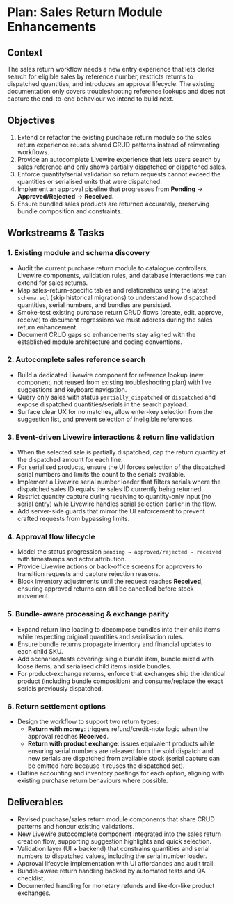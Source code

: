 # Plan: Sales Return Module Enhancements

## Context
The sales return workflow needs a new entry experience that lets clerks search for eligible sales by reference number, restricts returns to dispatched quantities, and introduces an approval lifecycle. The existing documentation only covers troubleshooting reference lookups and does not capture the end-to-end behaviour we intend to build next.

## Objectives
1. Extend or refactor the existing purchase return module so the sales return experience reuses shared CRUD patterns instead of reinventing workflows.
2. Provide an autocomplete Livewire experience that lets users search by sales reference and only shows partially dispatched or dispatched sales.
3. Enforce quantity/serial validation so return requests cannot exceed the quantities or serialised units that were dispatched.
4. Implement an approval pipeline that progresses from **Pending** → **Approved/Rejected** → **Received**.
5. Ensure bundled sales products are returned accurately, preserving bundle composition and constraints.

## Workstreams & Tasks

### 1. Existing module and schema discovery
- Audit the current purchase return module to catalogue controllers, Livewire components, validation rules, and database interactions we can extend for sales returns.
- Map sales-return-specific tables and relationships using the latest `schema.sql` (skip historical migrations) to understand how dispatched quantities, serial numbers, and bundles are persisted.
- Smoke-test existing purchase return CRUD flows (create, edit, approve, receive) to document regressions we must address during the sales return enhancement.
- Document CRUD gaps so enhancements stay aligned with the established module architecture and coding conventions.

### 2. Autocomplete sales reference search
- Build a dedicated Livewire component for reference lookup (new component, not reused from existing troubleshooting plan) with live suggestions and keyboard navigation.
- Query only sales with status `partially_dispatched` or `dispatched` and expose dispatched quantities/serials in the search payload.
- Surface clear UX for no matches, allow enter-key selection from the suggestion list, and prevent selection of ineligible references.

### 3. Event-driven Livewire interactions & return line validation
- When the selected sale is partially dispatched, cap the return quantity at the dispatched amount for each line.
- For serialised products, ensure the UI forces selection of the dispatched serial numbers and limits the count to the serials available.
- Implement a Livewire serial number loader that filters serials where the dispatched sales ID equals the sales ID currently being returned.
- Restrict quantity capture during receiving to quantity-only input (no serial entry) while Livewire handles serial selection earlier in the flow.
- Add server-side guards that mirror the UI enforcement to prevent crafted requests from bypassing limits.

### 4. Approval flow lifecycle
- Model the status progression `pending → approved/rejected → received` with timestamps and actor attribution.
- Provide Livewire actions or back-office screens for approvers to transition requests and capture rejection reasons.
- Block inventory adjustments until the request reaches **Received**, ensuring approved returns can still be cancelled before stock movement.

### 5. Bundle-aware processing & exchange parity
- Expand return line loading to decompose bundles into their child items while respecting original quantities and serialisation rules.
- Ensure bundle returns propagate inventory and financial updates to each child SKU.
- Add scenarios/tests covering: single bundle item, bundle mixed with loose items, and serialised child items inside bundles.
- For product-exchange returns, enforce that exchanges ship the identical product (including bundle composition) and consume/replace the exact serials previously dispatched.

### 6. Return settlement options
- Design the workflow to support two return types:
  - **Return with money**: triggers refund/credit-note logic when the approval reaches **Received**.
  - **Return with product exchange**: issues equivalent products while ensuring serial numbers are released from the sold dispatch and new serials are dispatched from available stock (serial capture can be omitted here because it reuses the dispatched set).
- Outline accounting and inventory postings for each option, aligning with existing purchase return behaviours where possible.

## Deliverables
- Revised purchase/sales return module components that share CRUD patterns and honour existing validations.
- New Livewire autocomplete component integrated into the sales return creation flow, supporting suggestion highlights and quick selection.
- Validation layer (UI + backend) that constrains quantities and serial numbers to dispatched values, including the serial number loader.
- Approval lifecycle implementation with UI affordances and audit trail.
- Bundle-aware return handling backed by automated tests and QA checklist.
- Documented handling for monetary refunds and like-for-like product exchanges.
